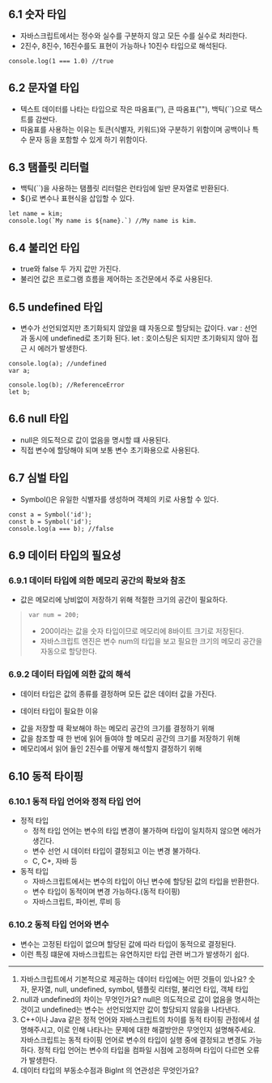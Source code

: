 ## 6.1 숫자 타입
- 자바스크립트에서는 정수와 실수를 구분하지 않고 모든 수를 실수로 처리한다.
- 2진수, 8진수, 16진수를도 표현이 가능하나 10진수 타입으로 해석된다. 

```
console.log(1 === 1.0) //true
```

## 6.2 문자열 타입
- 텍스트 데이터를 나타는 타입으로 작은 따옴표(''), 큰 따옴표(""), 백틱(``)으로 택스트를 감싼다.
- 따옴표를 사용하는 이유는 토큰(식별자, 키워드)와 구분하기 위함이며 공백이나 특수 문자 둥을 포함할 수 있게 하기 위함이다. 

## 6.3 탬플릿 리터럴
- 백틱(``)을 사용하는 탬플릿 리터럴은 런타임에 일반 문자열로 반환된다.
- ${}로 변수나 표현식을 삽입할 수 있다. 

```
let name = kim;
console.log(`My name is ${name}.`) //My name is kim.
```

## 6.4 불리언 타입
- true와 false 두 가지 값만 가진다.
- 불리언 값은 프로그램 흐름을 제어하는 조건문에서 주로 사용된다.

## 6.5 undefined 타입
- 변수가 선언되었지만 초기화되지 않았을 떄 자동으로 할당되는 값이다. 
var : 선언과 동시에 undefined로 초기화 된다. 
let : 호이스팅은 되지만 초기화되지 않아 접근 시 에러가 발생한다.

```
console.log(a); //undefined
var a;

console.log(b); //ReferenceError
let b;
```

## 6.6 null 타입
- null은 의도적으로 값이 없음을 명시할 떄 사용된다.
- 직접 변수에 할당해야 되며 보통 변수 초기화용으로 사용된다. 

## 6.7 심벌 타입
- Symbol()은 유일한 식별자를 생성하며 객체의 키로 사용할 수 있다.

```
const a = Symbol('id');
const b = Symbol('id');
console.log(a === b); //false
```

## 6.9 데이터 타입의 필요성
### 6.9.1 데이터 타입에 의한 메모리 공간의 확보와 참조
- 값은 메모리에 낭비없이 저장하기 위해 적절한 크기의 공간이 필요하다.
>```
>var num = 200;
>```
>- 200이라는 값을 숫자 타입이므로 메모리에 8바이트 크기로 저장된다.
>- 자바스크립트 엔진은 변수 num의 타입을 보고 필요한 크기의 메모리 공간을 자동으로 할당한다. 

### 6.9.2 데이터 타입에 의한 값의 해석
- 데이터 타입은 값의 종류를 결정하며 모든 값은 데이터 값을 가진다.
* 데이터 타입이 필요한 이유 
- 값을 저장할 때 확보해야 하는 메모리 공간의 크기를 결정하기 위해
- 값을 참조할 때 한 번에 읽어 들여야 할 메모리 공간의 크기를 저장하기 위해
- 메모리에서 읽어 들인 2진수를 어떻게 해석할지 결정하기 위해

## 6.10 동적 타이핑
### 6.10.1 동적 타입 언어와 정적 타입 언어
* 정적 타입
  - 정적 타입 언어는 변수의 타입 변경이 불가하며 타입이 일치하지 않으면 에러가 생긴다.
  - 변수 선언 시 데이터 타입이 결정되고 이는 변경 불가하다. 
  - C, C+, 자바 등
* 동적 타입
  - 자바스크립트에서는 변수의 타입이 아닌 변수에 할당된 값의 타입을 반환한다.
  - 변수 타입이 동적이며 변경 가능하다.(동적 타이핑)
  - 자바스크립트, 파이썬, 루비 등
### 6.10.2 동적 타입 언어와 변수
- 변수는 고정된 타입이 없으며 할당된 값에 따라 타입이 동적으로 결정된다.
- 이런 특징 떄문에 자바스크립트는 유연하지만 타입 관련 버그가 발생하기 쉽다. 


---
1. 자바스크립트에서 기본적으로 제공하는 데이터 타입에는 어떤 것들이 있나요?
   숫자, 문자열, null, undefined, symbol, 템플릿 리터럴, 불리언 타입, 객체 타입
2. null과 undefined의 차이는 무엇인가요?
   null은 의도적으로 값이 없음을 명시하는 것이고 undefined는 변수는 선언되었지만 값이 할당되지 않음을 나타낸다. 
3. C++이나 Java 같은 정적 언어와 자바스크립트의 차이를 동적 타이핑 관점에서 설명해주시고, 이로 인해 나타나는 문제에 대한 해결방안은 무엇인지 설명해주세요.
   자바스크립트는 동적 타이핑 언어로 변수의 타입이 실행 중에 결정되고 변경도 가능하다.
   정적 타입 언어는 변수의 타입을 컴파일 시점에 고정하며 타입이 다르면 오류가 발생한다.
4. 데이터 타입의 부동소수점과 BigInt 의 연관성은 무엇인가요?
